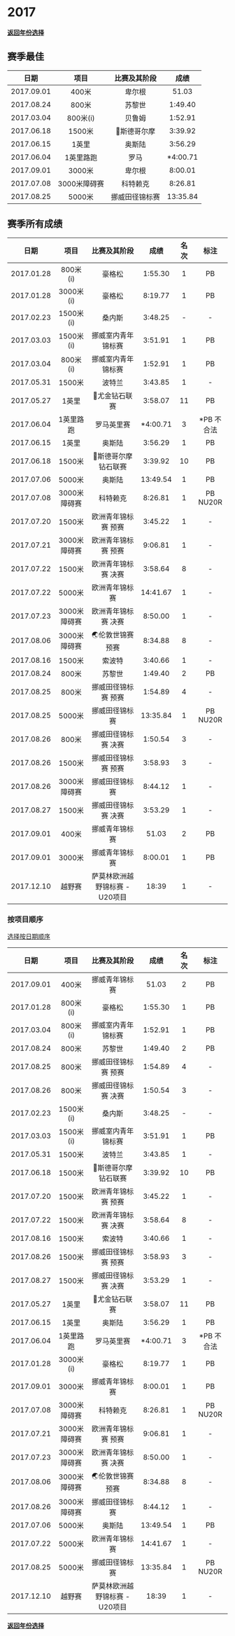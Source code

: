 # 2017

**[返回年份选择](../Results.md)**

## 赛季最佳

|    日期    |     项目     |  比赛及其阶段  |   成绩   |
| :--------: | :----------: | :------------: | :------: |
| 2017.09.01 |    400米     |     卑尔根     |  51.03   |
| 2017.08.24 |    800米     |     苏黎世     | 1:49.40  |
| 2017.03.04 |   800米(i)   |     贝鲁姆     | 1:52.91  |
| 2017.06.18 |    1500米    |  💎斯德哥尔摩   | 3:39.92  |
| 2017.06.15 |    1英里     |     奥斯陆     | 3:56.29  |
| 2017.06.04 |  1英里路跑   |      罗马      | *4:00.71 |
| 2017.09.01 |    3000米    |     卑尔根     | 8:00.01  |
| 2017.07.08 | 3000米障碍赛 |    科特赖克    | 8:26.81  |
| 2017.08.25 |    5000米    | 挪威田径锦标赛 | 13:35.84 |

## 赛季所有成绩

|    日期    |     项目     |          比赛及其阶段          |   成绩   | 名次 |    标注    |
| :--------: | :----------: | :----------------------------: | :------: | :--: | :--------: |
| 2017.01.28 |   800米(i)   |             豪格松             | 1:55.30  |  1   |     PB     |
| 2017.01.28 |  3000米(i)   |             豪格松             | 8:19.77  |  1   |     PB     |
| 2017.02.23 |  1500米(i)   |             桑内斯             | 3:48.25  |  -   |     -      |
| 2017.03.03 |  1500米(i)   |       挪威室内青年锦标赛       | 3:51.91  |  1   |     PB     |
| 2017.03.04 |   800米(i)   |       挪威室内青年锦标赛       | 1:52.91  |  1   |     PB     |
| 2017.05.31 |    1500米    |             波特兰             | 3:43.85  |  1   |     -      |
| 2017.05.27 |    1英里     |         💎尤金钻石联赛          | 3:58.07  |  11  |     PB     |
| 2017.06.04 |  1英里路跑   |           罗马英里赛           | *4:00.71 |  3   | *PB 不合法 |
| 2017.06.15 |    1英里     |             奥斯陆             | 3:56.29  |  1   |     PB     |
| 2017.06.18 |    1500米    |      💎斯德哥尔摩钻石联赛       | 3:39.92  |  10  |     PB     |
| 2017.07.06 |    5000米    |             奥斯陆             | 13:49.54 |  1   |     PB     |
| 2017.07.08 | 3000米障碍赛 |            科特赖克            | 8:26.81  |  1   |  PB NU20R  |
| 2017.07.20 |    1500米    |      欧洲青年锦标赛 预赛       | 3:45.22  |  1   |     -      |
| 2017.07.21 | 3000米障碍赛 |      欧洲青年锦标赛 预赛       | 9:06.81  |  1   |     -      |
| 2017.07.22 |    1500米    |      欧洲青年锦标赛 决赛       | 3:58.64  |  8   |     -      |
| 2017.07.22 |    5000米    |         欧洲青年锦标赛         | 14:41.67 |  1   |     -      |
| 2017.07.23 | 3000米障碍赛 |      欧洲青年锦标赛 决赛       | 8:50.00  |  1   |     -      |
| 2017.08.06 | 3000米障碍赛 |        🌏伦敦世锦赛 预赛        | 8:34.88  |  8   |     -      |
| 2017.08.16 |    1500米    |             索波特             | 3:40.66  |  1   |     -      |
| 2017.08.24 |    800米     |             苏黎世             | 1:49.40  |  2   |     PB     |
| 2017.08.25 |    800米     |      挪威田径锦标赛 预赛       | 1:54.89  |  4   |     -      |
| 2017.08.25 |    5000米    |         挪威田径锦标赛         | 13:35.84 |  1   |  PB NU20R  |
| 2017.08.26 |    800米     |      挪威田径锦标赛 决赛       | 1:50.54  |  3   |     -      |
| 2017.08.26 |    1500米    |      挪威田径锦标赛 预赛       | 3:58.93  |  3   |     -      |
| 2017.08.26 | 3000米障碍赛 |         挪威田径锦标赛         | 8:44.12  |  1   |     -      |
| 2017.08.27 |    1500米    |      挪威田径锦标赛 决赛       | 3:53.29  |  1   |     -      |
| 2017.09.01 |    400米     |         挪威青年锦标赛         |  51.03   |  2   |     PB     |
| 2017.09.01 |    3000米    |         挪威青年锦标赛         | 8:00.01  |  1   |     PB     |
| 2017.12.10 |    越野赛    | 萨莫林欧洲越野锦标赛 - U20项目 |  18:39   |  1   |     -      |

### 按项目顺序<a id='1'></a>

[选择按日期顺序](#2)

|    日期    |     项目     |          比赛及其阶段          |   成绩   | 名次 |    标注    |
| :--------: | :----------: | :----------------------------: | :------: | :--: | :--------: |
| 2017.09.01 |    400米     |         挪威青年锦标赛         |  51.03   |  2   |     PB     |
| 2017.01.28 |   800米(i)   |             豪格松             | 1:55.30  |  1   |     PB     |
| 2017.03.04 |   800米(i)   |       挪威室内青年锦标赛       | 1:52.91  |  1   |     PB     |
| 2017.08.24 |    800米     |             苏黎世             | 1:49.40  |  2   |     PB     |
| 2017.08.25 |    800米     |      挪威田径锦标赛 预赛       | 1:54.89  |  4   |     -      |
| 2017.08.26 |    800米     |      挪威田径锦标赛 决赛       | 1:50.54  |  3   |     -      |
| 2017.02.23 |  1500米(i)   |             桑内斯             | 3:48.25  |  -   |     -      |
| 2017.03.03 |  1500米(i)   |       挪威室内青年锦标赛       | 3:51.91  |  1   |     PB     |
| 2017.05.31 |    1500米    |             波特兰             | 3:43.85  |  1   |     -      |
| 2017.06.18 |    1500米    |      💎斯德哥尔摩钻石联赛       | 3:39.92  |  10  |     PB     |
| 2017.07.20 |    1500米    |      欧洲青年锦标赛 预赛       | 3:45.22  |  1   |     -      |
| 2017.07.22 |    1500米    |      欧洲青年锦标赛 决赛       | 3:58.64  |  8   |     -      |
| 2017.08.16 |    1500米    |             索波特             | 3:40.66  |  1   |     -      |
| 2017.08.26 |    1500米    |      挪威田径锦标赛 预赛       | 3:58.93  |  3   |     -      |
| 2017.08.27 |    1500米    |      挪威田径锦标赛 决赛       | 3:53.29  |  1   |     -      |
| 2017.05.27 |    1英里     |         💎尤金钻石联赛          | 3:58.07  |  11  |     PB     |
| 2017.06.15 |    1英里     |             奥斯陆             | 3:56.29  |  1   |     PB     |
| 2017.06.04 |  1英里路跑   |           罗马英里赛           | *4:00.71 |  3   | *PB 不合法 |
| 2017.01.28 |  3000米(i)   |             豪格松             | 8:19.77  |  1   |     PB     |
| 2017.09.01 |    3000米    |         挪威青年锦标赛         | 8:00.01  |  1   |     PB     |
| 2017.07.08 | 3000米障碍赛 |            科特赖克            | 8:26.81  |  1   |  PB NU20R  |
| 2017.07.21 | 3000米障碍赛 |      欧洲青年锦标赛 预赛       | 9:06.81  |  1   |     -      |
| 2017.07.23 | 3000米障碍赛 |      欧洲青年锦标赛 决赛       | 8:50.00  |  1   |     -      |
| 2017.08.06 | 3000米障碍赛 |        🌏伦敦世锦赛 预赛        | 8:34.88  |  8   |     -      |
| 2017.08.26 | 3000米障碍赛 |         挪威田径锦标赛         | 8:44.12  |  1   |     -      |
| 2017.07.06 |    5000米    |             奥斯陆             | 13:49.54 |  1   |     PB     |
| 2017.07.22 |    5000米    |         欧洲青年锦标赛         | 14:41.67 |  1   |     -      |
| 2017.08.25 |    5000米    |         挪威田径锦标赛         | 13:35.84 |  1   |  PB NU20R  |
| 2017.12.10 |    越野赛    | 萨莫林欧洲越野锦标赛 - U20项目 |  18:39   |  1   |     -      |

**[返回年份选择](../Results.md)**

